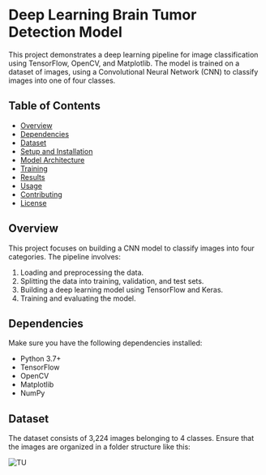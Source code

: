# Deep Learning Brain Tumor Detection Model

This project demonstrates a deep learning pipeline for image classification using TensorFlow, OpenCV, and Matplotlib. The model is trained on a dataset of images, using a Convolutional Neural Network (CNN) to classify images into one of four classes.

## Table of Contents

- [Overview](#overview)
- [Dependencies](#dependencies)
- [Dataset](#dataset)
- [Setup and Installation](#setup-and-installation)
- [Model Architecture](#model-architecture)
- [Training](#training)
- [Results](#results)
- [Usage](#usage)
- [Contributing](#contributing)
- [License](#license)

## Overview

This project focuses on building a CNN model to classify images into four categories. The pipeline involves:

1. Loading and preprocessing the data.
2. Splitting the data into training, validation, and test sets.
3. Building a deep learning model using TensorFlow and Keras.
4. Training and evaluating the model.

## Dependencies

Make sure you have the following dependencies installed:

- Python 3.7+
- TensorFlow
- OpenCV
- Matplotlib
- NumPy

## Dataset

The dataset consists of 3,224 images belonging to 4 classes. Ensure that the images are organized in a folder structure like this:


![TU](https://github.com/user-attachments/assets/d851d70f-4eb8-4a06-8ae9-ee0a272f901a)
